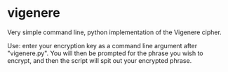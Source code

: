 # vigenere
Very simple command line, python implementation of the Vigenere cipher.

Use: enter your encryption key as a command line argument after "vigenere.py". You will then be prompted for the phrase you wish to encrypt, and then the script will spit out your encrypted phrase.
